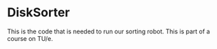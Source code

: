 # DiskSorter

This is the code that is needed to run our sorting robot. This is part of a course on TU/e.
